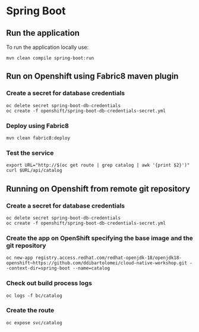 # Spring Boot

## Run the application

To run the application locally use:

```
mvn clean compile spring-boot:run
```

## Run on Openshift using Fabric8 maven plugin

### Create a secret for database credentials
```
oc delete secret spring-boot-db-credentials
oc create -f openshift/spring-boot-db-credentials-secret.yml
```

### Deploy using Fabric8
```
mvn clean fabric8:deploy
```

### Test the service
```
export URL="http://$(oc get route | grep catalog | awk '{print $2}')"
curl $URL/api/catalog
```

## Running on Openshift from remote git repository

### Create a secret for database credentials
```
oc delete secret spring-boot-db-credentials
oc create -f openshift/spring-boot-db-credentials-secret.yml
```

### Create the app on OpenShift specifying the base image and the git repository
```
oc new-app registry.access.redhat.com/redhat-openjdk-18/openjdk18-openshift~https://github.com/ddibartolomei/cloud-native-workshop.git --context-dir=spring-boot --name=catalog
```

### Check out build process logs
```
oc logs -f bc/catalog
```

### Create the route
```
oc expose svc/catalog
```
